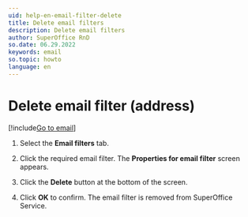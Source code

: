 ```yaml
---
uid: help-en-email-filter-delete
title: Delete email filters
description: Delete email filters
author: SuperOffice RnD
so.date: 06.29.2022
keywords: email
so.topic: howto
language: en
---
```


# Delete email filter (address)

[!include[Go to email](../includes/goto-email.md)]

1. Select the **Email filters** tab.

1. Click the required email filter. The **Properties for email filter** screen appears.

1. Click the **Delete** button at the bottom of the screen.

1. Click **OK** to confirm. The email filter is removed from SuperOffice Service.

<!-- Referenced links -->

<!-- Referenced images -->
